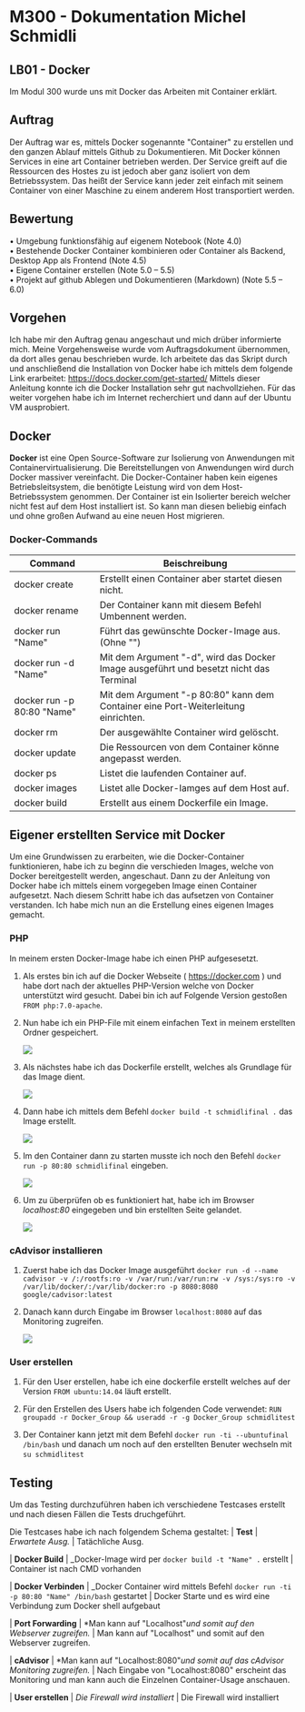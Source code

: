 # M300 - Dokumentation Michel Schmidli
  ## LB01 - Docker
Im Modul 300 wurde uns mit Docker das Arbeiten mit Container erklärt.

## Auftrag

Der Auftrag war es,  mittels Docker sogenannte "Container" zu erstellen und den ganzen Ablauf mittels Github zu Dokumentieren. Mit Docker können Services in eine art Container betrieben werden. Der Service greift auf die Ressourcen des Hostes zu ist jedoch aber ganz isoliert von dem Betriebssystem. Das heißt der Service kann jeder zeit einfach mit seinem Container von einer Maschine zu einem anderem Host transportiert werden.


## Bewertung

• Umgebung funktionsfähig auf eigenem Notebook (Note 4.0)  
• Bestehende Docker Container kombinieren oder Container als Backend, Desktop App als Frontend (Note 4.5)  
• Eigene Container erstellen (Note 5.0 – 5.5)  
• Projekt auf github Ablegen und Dokumentieren (Markdown) (Note 5.5 – 6.0)

## Vorgehen

Ich habe mir den Auftrag genau angeschaut und mich drüber informierte mich. Meine Vorgehensweise wurde vom Auftragsdokument übernommen, da dort alles genau beschrieben wurde. Ich arbeitete das das Skript durch und anschließend die Installation von Docker habe ich mittels dem folgende Link erarbeitet: 
https://docs.docker.com/get-started/
Mittels dieser Anleitung konnte ich die Docker Installation sehr gut nachvollziehen. Für das weiter vorgehen habe ich im Internet recherchiert und dann auf der Ubuntu VM ausprobiert.

## Docker

**Docker**  ist eine Open Source-Software zur Isolierung von Anwendungen mit Containervirtualisierung.
Die Bereitstellungen von Anwendungen wird durch Docker massiver vereinfacht. Die Docker-Container haben kein eigenes Betriebsleitsystem, die benötigte Leistung wird von dem Host-Betriebssystem genommen. Der Container ist ein Isolierter bereich welcher nicht fest auf dem Host installiert ist. So kann man diesen beliebig einfach und ohne großen Aufwand au eine neuen Host migrieren. 


### Docker-Commands
| Command | Beischreibung |
|--|--|
|docker create| Erstellt einen Container aber startet diesen nicht. |
|	docker rename| Der Container kann mit diesem Befehl Umbennent werden. |
| docker run "Name" | Führt das gewünschte Docker-Image aus. (Ohne "") |
| docker run -d "Name"| Mit dem Argument "-d", wird das Docker Image ausgeführt und besetzt nicht das Terminal |
|docker run -p 80:80 "Name"| Mit dem Argument "-p 80:80" kann dem Container eine Port-Weiterleitung einrichten. |
| docker rm | Der ausgewählte Container wird gelöscht. |
| docker update | Die Ressourcen von dem Container könne angepasst werden. |
| docker ps | Listet die laufenden Container auf. |
| docker images | Listet alle Docker-Iamges auf dem Host auf. |
| docker build | Erstellt aus einem Dockerfile ein Image. |

## Eigener erstellten Service mit Docker

Um eine Grundwissen zu erarbeiten, wie die Docker-Container funktionieren, habe ich zu beginn die verschieden Images, welche von Docker bereitgestellt werden, angeschaut. Dann zu der Anleitung von Docker habe ich mittels einem vorgegeben Image einen Container aufgesetzt. Nach diesem Schritt habe ich das aufsetzen von Container verstanden. 
Ich habe mich nun an die Erstellung eines eigenen Images gemacht. 

 ### PHP
 
 In meinem ersten Docker-Image habe ich einen PHP aufgesesetzt.
 
 1. Als erstes bin ich auf die Docker Webseite ( https://docker.com ) und habe dort nach der aktuelles PHP-Version welche von Docker unterstützt wird gesucht. Dabei bin ich auf Folgende Version gestoßen `FROM php:7.0-apache`.

2. Nun habe ich ein PHP-File mit einem einfachen Text in meinem erstellten Ordner gespeichert. 

	 ![](https://perrone.myqnapcloud.com:450/share.cgi/PHPFilemitText_Schmidli.PNG?ssid=02YbC2K&fid=02YbC2K&path=%2F&filename=PHPFilemitText_Schmidli.PNG&openfolder=normal&ep=)

3. Als nächstes habe ich das Dockerfile erstellt, welches als Grundlage für das Image dient.

	![](https://perrone.myqnapcloud.com:450/share.cgi/PHPdockerfile_Schmidli.PNG?ssid=02YbC2K&fid=02YbC2K&path=%2F&filename=PHPdockerfile_Schmidli.PNG&openfolder=normal&ep=)

 4. Dann habe ich mittels dem Befehl `docker build -t schmidlifinal .` das Image erstellt.

	![](https://perrone.myqnapcloud.com:450/share.cgi/AusDockerfileImageerstellen.PNG?ssid=02YbC2K&fid=02YbC2K&path=%2F&filename=AusDockerfileImageerstellen.PNG&openfolder=normal&ep=)
 
 5. Im den Container dann zu starten musste ich noch den Befehl `docker run -p 80:80 schmidlifinal` eingeben.

	 ![](https://perrone.myqnapcloud.com:450/share.cgi/Dockerfielrun_Schmidli.PNG?ssid=02YbC2K&fid=02YbC2K&path=%2F&filename=Dockerfielrun_Schmidli.PNG&openfolder=normal&ep=)
 
 6. Um zu überprüfen ob es funktioniert hat, habe ich im Browser *localhost:80* eingegeben und bin erstellten Seite gelandet.

	![](https://perrone.myqnapcloud.com:450/share.cgi/Localhost80_Schmidli.PNG?ssid=02YbC2K&fid=02YbC2K&path=%2F&filename=Localhost80_Schmidli.PNG&openfolder=normal&ep=)


### cAdvisor installieren

1. Zuerst habe ich das Docker Image ausgeführt
	`docker run -d --name cadvisor -v /:/rootfs:ro -v /var/run:/var/run:rw -v /sys:/sys:ro -v /var/lib/docker/:/var/lib/docker:ro -p 8080:8080 google/cadvisor:latest`

2. Danach kann durch Eingabe im Browser `localhost:8080` auf das Monitoring zugreifen.

	![](https://perrone.myqnapcloud.com:450/share.cgi/CadvisorSchmdili.PNG?ssid=02YbC2K&fid=02YbC2K&path=%2F&filename=CadvisorSchmdili.PNG&openfolder=normal&ep=)


### User erstellen
1. Für den User erstellen, habe ich eine dockerfile erstellt welches auf der Version `FROM ubuntu:14.04` läuft erstellt.

2. Für den Erstellen des Users habe ich folgenden Code verwendet:
	`RUN groupadd -r Docker_Group && useradd -r -g Docker_Group schmidlitest`
	
3. Der Container kann jetzt mit dem Befehl  `docker run -ti --ubuntufinal /bin/bash` und danach um noch auf den erstellten Benuter wechseln mit `su schmidlitest`
![]()
## Testing

Um das Testing durchzuführen haben ich verschiedene Testcases erstellt und nach diesen Fällen die Tests druchgeführt.  

Die Testcases habe ich nach folgendem Schema gestaltet:
|  **Test** |  _Erwartete Ausg._  | Tatächliche Ausg.


|  **Docker Build**  |  _Docker-Image wird per  `docker build -t "Name" .` erstellt   | Container ist nach CMD vorhanden

|  **Docker Verbinden** |  _Docker Container wird mittels Befehl  `docker run -ti -p 80:80 "Name" /bin/bash`  gestartet | Docker Starte und es wird eine Verbindung zum Docker shell aufgebaut

|  **Port Forwarding** | *Man kann auf "Localhost"_und somit auf den Webserver zugreifen._  | Man kann auf "Localhost" und somit auf den Webserver zugreifen.

|  **cAdvisor** | *Man kann auf "Localhost:8080"_und somit auf das cAdvisor Monitoring zugreifen._  | Nach Eingabe von "Localhost:8080" erscheint das Monitoring und man kann auch die Einzelnen Container-Usage anschauen.

|  **User erstellen** |  _Die Firewall wird installiert_  | Die Firewall wird installiert
<!--stackedit_data:
eyJoaXN0b3J5IjpbMTc5MTY0Njk3OSwxOTk1MTQ3OTYxLDIwMT
IzMzk2NTgsLTg5MTEzNDEyOCwxNzA3MzYyMTUxLDE1MDk3MDU1
MywtMTYzODk4MjgzNSwtMjQ4Nzg5NzE4LC0yMDY4OTI0OTg3LD
QxMTk1OTgzMiwyMDkxMjAwODg4LC0xNjYxMDE5NjY0LC0xODI1
NjExOTY0LDE4OTMwNjk2NjcsLTkxODIyMzM1MywtMjA0OTIxNj
QyMSwtMTk1MTU4MDU4MywxMTM5ODk4NzU4LDExMDc3MzQ0Njgs
LTEyNTQzMjIwNThdfQ==
-->